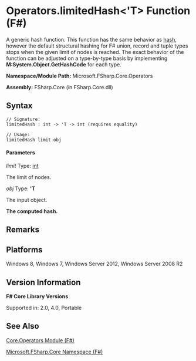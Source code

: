 # Operators.limitedHash<'T> Function (F#)

A generic hash function. This function has the same behavior as [hash](http://msdn.microsoft.com/en-us/library/a83c0432-919e-407d-9ffc-8cf34fbc6daa), however the default structural hashing for F# union, record and tuple types stops when the given limit of nodes is reached. The exact behavior of the function can be adjusted on a type-by-type basis by implementing **M:System.Object.GetHashCode** for each type.

**Namespace/Module Path:** Microsoft.FSharp.Core.Operators

**Assembly:** FSharp.Core (in FSharp.Core.dll)


## Syntax

```
// Signature:
limitedHash : int -> 'T -> int (requires equality)

// Usage:
limitedHash limit obj
```

#### Parameters
*limit*
Type: [int](http://msdn.microsoft.com/en-us/library/025d5455-3622-4ea5-9573-3ecbd4ee1375)


The limit of nodes.


*obj*
Type: **'T**


The input object.



**The computed hash.**
## Remarks

## Platforms
Windows 8, Windows 7, Windows Server 2012, Windows Server 2008 R2


## Version Information
**F# Core Library Versions**

Supported in: 2.0, 4.0, Portable




## See Also
[Core.Operators Module &#40;F&#35;&#41;](Core.Operators+Module+%28FSharp%29.md)

[Microsoft.FSharp.Core Namespace &#40;F&#35;&#41;](Microsoft.FSharp.Core+Namespace+%28FSharp%29.md)

